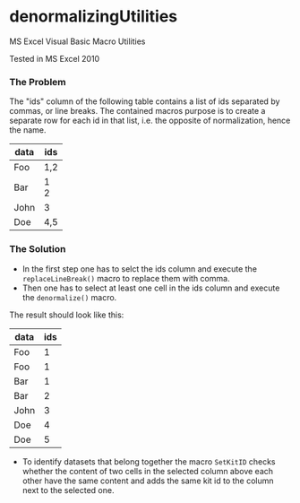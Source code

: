 # denormalizingUtilities
MS Excel Visual Basic Macro Utilities

Tested in MS Excel 2010

### The Problem
The "ids" column of the following table contains a list of ids separated by
commas, or line breaks. The contained macros purpose is to create a separate
row for each id in that list, i.e. the opposite of normalization, hence the
name.

|data|ids
|--- |---
|Foo |1,2
|Bar |1<br />2
|John|3
|Doe |4,5

### The Solution
- In the first step one has to selct the ids column and execute the `replaceLineBreak()` macro to replace them with comma.
- Then one has to select at least one cell in the ids column and execute the `denormalize()` macro.

The result should look like this:

|data|ids
|--- |---
|Foo |1
|Foo |1
|Bar |1
|Bar |2
|John|3
|Doe |4
|Doe |5

- To identify datasets that belong together the macro `SetKitID` checks whether the content of two cells in the selected column above each other have the same content and adds the same kit id to the column next to the selected one.
